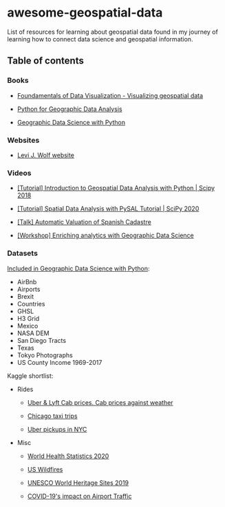 # awesome-geospatial-data
List of resources for learning about geospatial data found in my journey of learning how to connect data science and geospatial information.

## Table of contents

### Books
* [Foundamentals of Data Visualization - Visualizing geospatial data](https://clauswilke.com/dataviz/geospatial-data.html)

* [Python for Geographic Data Analysis](https://pythongis.org/data/index.html)

* [Geographic Data Science with Python](https://geographicdata.science/book/intro.html)


### Websites
* [Levi J. Wolf website](https://www.ljwolf.org)


### Videos
* [[Tutorial] Introduction to Geospatial Data Analysis with Python | Scipy 2018](https://www.youtube.com/watch?v=kJXUUO5M4ok)

* [[Tutorial] Spatial Data Analysis with PySAL Tutorial | SciPy 2020](https://www.youtube.com/watch?v=kJXUUO5M4ok)

* [[Talk] Automatic Valuation of Spanish Cadastre](https://www.youtube.com/watch?v=C9nnqlBN6WM)

* [[Workshop] Enriching analytics with Geographic Data Science](https://www.youtube.com/watch?v=Ecp1nVypiNs)


### Datasets
[Included in Geographic Data Science with Python](https://geographicdata.science/book/data/README.html):
* AirBnb
* Airports
* Brexit
* Countries
* GHSL
* H3 Grid
* Mexico
* NASA DEM
* San Diego Tracts
* Texas
* Tokyo Photographs
* US County Income 1969-2017

Kaggle shortlist:
* Rides
  * [Uber & Lyft Cab prices. Cab prices against weather](https://www.kaggle.com/ravi72munde/uber-lyft-cab-prices)

  * [Chicago taxi trips](https://www.kaggle.com/chicago/chicago-taxi-trips-bq)

  * [Uber pickups in NYC](https://www.kaggle.com/fivethirtyeight/uber-pickups-in-new-york-city)

* Misc
  * [World Health Statistics 2020](https://www.kaggle.com/utkarshxy/who-worldhealth-statistics-2020-complete)

  * [US Wildfires](https://www.kaggle.com/rtatman/188-million-us-wildfires)

  * [UNESCO World Heritage Sites 2019](https://www.kaggle.com/ujwalkandi/unesco-world-heritage-sites/tasks?taskId=1580)

  * [COVID-19's impact on Airport Traffic](https://www.kaggle.com/terenceshin/covid19s-impact-on-airport-traffic/tasks?taskId=2488)

